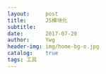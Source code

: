 ```yaml
---
layout:     post
title:      JS模块化
subtitle:   
date:       2017-07-20
author:     Ywg
header-img: img/home-bg-o.jpg
catalog:    true
tags: 工具
---
```

``` 
``` 
